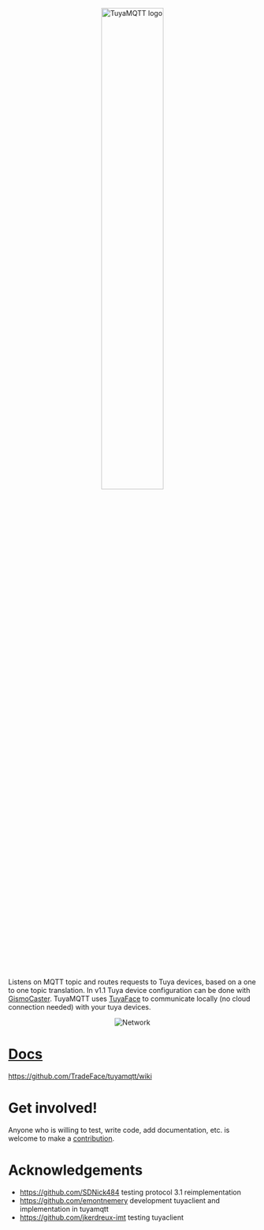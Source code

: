 <p align="center"><img width="50%" alt="TuyaMQTT logo" src="https://github.com/TradeFace/tuyamqtt/blob/development/docs/tuyamqtt_logo.png?raw=true"></p>

Listens on MQTT topic and routes requests to Tuya devices, based on a one to one topic translation. In v1.1 Tuya device configuration can be done with [GismoCaster](https://github.com/TradeFace/gismocaster). TuyaMQTT uses [TuyaFace](https://github.com/TradeFace/tuya) to communicate locally (no cloud connection needed) with your tuya devices.

<p align="center"><img alt="Network" src="https://github.com/TradeFace/tuyamqtt/blob/development/docs/network_bg.png?raw=true"></p>

[Docs](https://github.com/TradeFace/tuyamqtt/wiki)
================
https://github.com/TradeFace/tuyamqtt/wiki

Get involved!
================
Anyone who is willing to test, write code, add documentation, etc. is welcome to make a [contribution](https://github.com/TradeFace/tuyamqtt/CONTRIBUTING.md). 




Acknowledgements
=================
- https://github.com/SDNick484 testing protocol 3.1 reimplementation
- https://github.com/emontnemery development tuyaclient and implementation in tuyamqtt
- https://github.com/jkerdreux-imt testing tuyaclient

